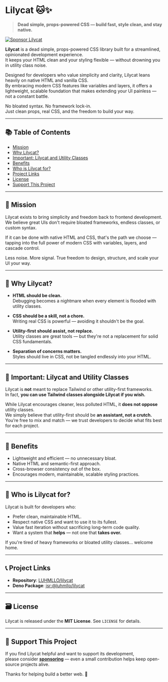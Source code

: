 # Lilycat 🐱✨

> **Dead simple, props-powered CSS — build fast, style clean, and stay native.**

[![Sponsor Lilycat](https://img.shields.io/badge/Sponsor_Lilycat-💖-ff69b4?style=for-the-badge)](https://github.com/sponsors/LUHMLLO)

**Lilycat** is a dead simple, props-powered CSS library built for a streamlined, opinionated development experience.  
It keeps your HTML clean and your styling flexible — without drowning you in utility class noise.

Designed for developers who value simplicity and clarity, Lilycat leans heavily on native HTML and vanilla CSS.  
By embracing modern CSS features like variables and layers, it offers a lightweight, scalable foundation that makes extending your UI painless — not a constant battle.

No bloated syntax. No framework lock-in.  
Just clean props, real CSS, and the freedom to build your way.

---

## 📚 Table of Contents

- [Mission](#-mission)
- [Why Lilycat?](#-why-lilycat)
- [Important: Lilycat and Utility Classes](#-important-lilycat-and-utility-classes)
- [Benefits](#-benefits)
- [Who is Lilycat for?](#-who-is-lilycat-for)
- [Project Links](#-project-links)
- [License](#-license)
- [Support This Project](#-support-this-project)

---

## 🎯 Mission

Lilycat exists to bring simplicity and freedom back to frontend development.  
We believe great UIs don't require bloated frameworks, endless classes, or custom syntax.

If it can be done with native HTML and CSS, that's the path we choose — tapping into the full power of modern CSS with variables, layers, and cascade control.

Less noise. More signal. True freedom to design, structure, and scale your UI your way.

---

## 🤌 Why Lilycat?

- **HTML should be clean.**  
  Debugging becomes a nightmare when every element is flooded with utility classes.
  
- **CSS should be a skill, not a chore.**  
  Writing real CSS is powerful — avoiding it shouldn't be the goal.

- **Utility-first should assist, not replace.**  
  Utility classes are great tools — but they're not a replacement for solid CSS fundamentals.

- **Separation of concerns matters.**  
  Styles should live in CSS, not be tangled endlessly into your HTML.

---

## 📢 Important: Lilycat and Utility Classes

Lilycat is **not** meant to replace Tailwind or other utility-first frameworks.  
In fact, **you can use Tailwind classes alongside Lilycat if you wish.**

While Lilycat encourages cleaner, less polluted HTML, it **does not oppose** utility classes.  
We simply believe that utility-first should be **an assistant, not a crutch.**  
You’re free to mix and match — we trust developers to decide what fits best for each project.

---

## 💪 Benefits

- Lightweight and efficient — no unnecessary bloat.
- Native HTML and semantic-first approach.
- Cross-browser consistency out of the box.
- Encourages modern, maintainable, scalable styling practices.

---

## 🎯 Who is Lilycat for?

Lilycat is built for developers who:

- Prefer clean, maintainable HTML.
- Respect native CSS and want to use it to its fullest.
- Value fast iteration without sacrificing long-term code quality.
- Want a system that **helps** — not one that **takes over.**

If you're tired of heavy frameworks or bloated utility classes... welcome home.

---

## 📞 Project Links

- **Repository**: [LUHMLLO/lilycat](https://github.com/LUHMLLO/lilycat)
- **Deno Package**: [jsr:@luhmllo/lilycat](https://jsr.io/@luhmllo/lilycat)

---

## 🗃️ License

Lilycat is released under the **MIT License**. See `LICENSE` for details.

---

## 💖 Support This Project

If you find Lilycat helpful and want to support its development,  
please consider [**sponsoring**](https://github.com/sponsors/LUHMLLO) — even a small contribution helps keep open-source projects alive.

Thanks for helping build a better web. 🚀
